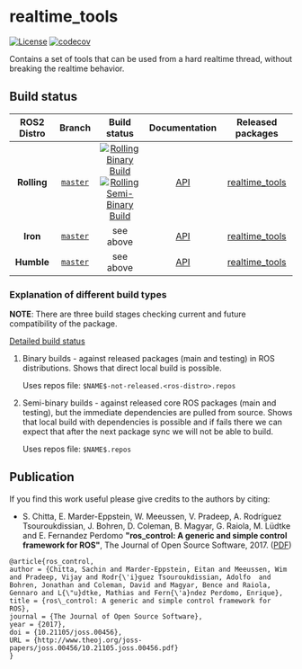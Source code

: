 realtime_tools
===========
[![License](https://img.shields.io/badge/License-BSD%203--Clause-blue.svg)](https://opensource.org/licenses/BSD-3-Clause)
[![codecov](https://codecov.io/gh/ros-controls/realtime_tools/branch/master/graph/badge.svg?token=Osge1FOaAh)](https://app.codecov.io/gh/ros-controls/realtime_tools/tree/master)

Contains a set of tools that can be used from a hard realtime thread, without breaking the realtime behavior.

## Build status
ROS2 Distro | Branch | Build status | Documentation | Released packages
:---------: | :----: | :----------: | :-----------: | :---------------:
**Rolling** | [`master`](https://github.com/ros-controls/realtime_tools/tree/master) | [![Rolling Binary Build](https://github.com/ros-controls/realtime_tools/actions/workflows/binary-build.yml/badge.svg?branch=master)](https://github.com/ros-controls/realtime_tools/actions/workflows/binary-build.yml?branch=master) <br /> [![Rolling Semi-Binary Build](https://github.com/ros-controls/realtime_tools/actions/workflows/semi-binary-build.yml/badge.svg?branch=master)](https://github.com/ros-controls/realtime_tools/actions/workflows/semi-binary-build.yml?branch=master) |  [API](http://docs.ros.org/en/rolling/p/realtime_tools/)  | [realtime_tools](https://index.ros.org/p/realtime_tools/#rolling)
**Iron** | [`master`](https://github.com/ros-controls/realtime_tools/tree/master) | see above | [API](http://docs.ros.org/en/iron/p/realtime_tools/) | [realtime_tools](https://index.ros.org/p/realtime_tools/#iron)
**Humble** | [`master`](https://github.com/ros-controls/realtime_tools/tree/master) | see above | [API](http://docs.ros.org/en/humble/p/realtime_tools/) | [realtime_tools](https://index.ros.org/p/realtime_tools/#humble)


### Explanation of different build types

**NOTE**: There are three build stages checking current and future compatibility of the package.

[Detailed build status](.github/workflows/README.md)

1. Binary builds - against released packages (main and testing) in ROS distributions. Shows that direct local build is possible.

   Uses repos file: `$NAME$-not-released.<ros-distro>.repos`

1. Semi-binary builds - against released core ROS packages (main and testing), but the immediate dependencies are pulled from source.
   Shows that local build with dependencies is possible and if fails there we can expect that after the next package sync we will not be able to build.

   Uses repos file: `$NAME$.repos`


## Publication

If you find this work useful please give credits to the authors by citing:

* S. Chitta, E. Marder-Eppstein, W. Meeussen, V. Pradeep, A. Rodríguez Tsouroukdissian, J. Bohren, D. Coleman, B. Magyar, G. Raiola, M. Lüdtke and E. Fernandez Perdomo
**"ros_control: A generic and simple control framework for ROS"**,
The Journal of Open Source Software, 2017. ([PDF](http://www.theoj.org/joss-papers/joss.00456/10.21105.joss.00456.pdf))

```
@article{ros_control,
author = {Chitta, Sachin and Marder-Eppstein, Eitan and Meeussen, Wim and Pradeep, Vijay and Rodr{\'i}guez Tsouroukdissian, Adolfo  and Bohren, Jonathan and Coleman, David and Magyar, Bence and Raiola, Gennaro and L{\"u}dtke, Mathias and Fern{\'a}ndez Perdomo, Enrique},
title = {ros\_control: A generic and simple control framework for ROS},
journal = {The Journal of Open Source Software},
year = {2017},
doi = {10.21105/joss.00456},
URL = {http://www.theoj.org/joss-papers/joss.00456/10.21105.joss.00456.pdf}
}
```
